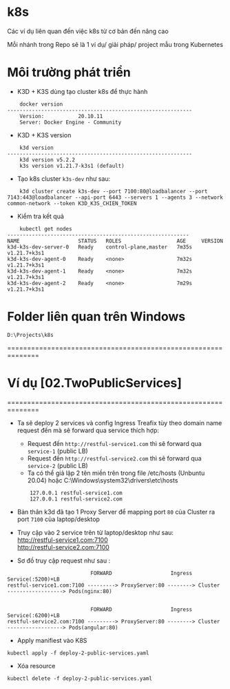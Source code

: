 # k8s
Các ví dụ liên quan đến việc k8s từ cơ bản đến nâng cao

Mỗi nhánh trong Repo sẽ là 1 ví dụ/ giải pháp/ project mẫu trong Kubernetes

# Môi trường phát triển
- K3D + K3S dùng tạo cluster k8s để thực hành
```
    docker version
------------------------------------------------------------
    Version:           20.10.11
    Server: Docker Engine - Community
```

- K3D + K3S version
```
    k3d version
------------------------------------------------------------
    k3d version v5.2.2
    k3s version v1.21.7-k3s1 (default)
```

- Tạo k8s cluster `k3s-dev` như sau:
```
    k3d cluster create k3s-dev --port 7100:80@loadbalancer --port 7143:443@loadbalancer --api-port 6443 --servers 1 --agents 3 --network common-network --token K3D_K3S_CHIEN_TOKEN
```

- Kiểm tra kết quả
```shell script
    kubectl get nodes
-----------------------------------------------------------
NAME                   STATUS   ROLES                  AGE     VERSION
k3d-k3s-dev-server-0   Ready    control-plane,master   7m35s   v1.21.7+k3s1
k3d-k3s-dev-agent-0    Ready    <none>                 7m32s   v1.21.7+k3s1
k3d-k3s-dev-agent-1    Ready    <none>                 7m32s   v1.21.7+k3s1
k3d-k3s-dev-agent-2    Ready    <none>                 7m29s   v1.21.7+k3s1

```

# Folder liên quan trên Windows
```
D:\Projects\k8s
```
==============================================================

# Ví dụ [02.TwoPublicServices]
==============================================================

- Ta sẽ deploy 2 services và config Ingress Treafix tùy theo domain name request đến mà sẽ forward qua service thích hợp:
    - Request đến `http://restful-service1.com` thì sẽ forward qua `service-1` (public LB)
    - Request đến `http://restful-service2.com` thì sẽ forward qua `service-2` (public LB)
    - Ta có thể giả lập 2 tên miền trên trong file /etc/hosts (Unbuntu 20.04) hoặc C:\Windows\system32\drivers\etc\hosts
    ```shell script
        127.0.0.1 restful-service1.com
        127.0.0.1 restful-service2.com
    ```

- Bản thân k3d đã tạo 1 Proxy Server để mapping port `80` của Cluster ra port `7100` của laptop/desktop

- Truy cập vào 2 service trên từ laptop/desktop như sau:<br/>
    http://restful-service1.com:7100<br/>
    http://restful-service2.com:7100<br/>
	
- Sơ đồ truy cập request như sau : 

```shell script
                           FORWARD                   Ingress           Service(:5200)+LB
restful-service1.com:7100 ---------> ProxyServer:80 --------> Cluster ------------------> Pods(nginx:80)


                           FORWARD                   Ingress           Service(:6200)+LB
restful-service2.com:7100 ---------> ProxyServer:80 --------> Cluster ------------------> Pods(angular:80)
```

- Apply manifiest vào K8S
```shell script
kubectl apply -f deploy-2-public-services.yaml
```

- Xóa resource
```shell script
kubectl delete -f deploy-2-public-services.yaml
```